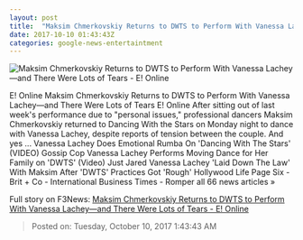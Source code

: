 ```yaml
---
layout: post
title:  "Maksim Chmerkovskiy Returns to DWTS to Perform With Vanessa Lachey—and There Were Lots of Tears - E! Online"
date: 2017-10-10 01:43:43Z
categories: google-news-entertaintment
---
```


![Maksim Chmerkovskiy Returns to DWTS to Perform With Vanessa Lachey—and There Were Lots of Tears - E! Online](http://akns-images.eonline.com/eol_images/Entire_Site/201786/rs_600x600-170906073727-600.dwts-season-25-16.ch.090617.jpg?downsize=450:*&crop=450:350;left,top)

E! Online Maksim Chmerkovskiy Returns to DWTS to Perform With Vanessa Lachey—and There Were Lots of Tears E! Online After sitting out of last week's performance due to "personal issues," professional dancers Maksim Chmerkovskiy returned to Dancing With the Stars on Monday night to dance with Vanessa Lachey, despite reports of tension between the couple. And yes ... Vanessa Lachey Does Emotional Rumba On 'Dancing With The Stars' (VIDEO) Gossip Cop Vanessa Lachey Performs Moving Dance for Her Family on 'DWTS' (Video) Just Jared Vanessa Lachey 'Laid Down The Law' With Maksim After 'DWTS' Practices Got 'Rough' Hollywood Life Page Six - Brit + Co - International Business Times - Romper all 66 news articles »


Full story on F3News: [Maksim Chmerkovskiy Returns to DWTS to Perform With Vanessa Lachey—and There Were Lots of Tears - E! Online](http://www.f3nws.com/n/XuUZxG)

> Posted on: Tuesday, October 10, 2017 1:43:43 AM
